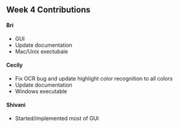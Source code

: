 ## Week 4 Contributions

#### Bri
* GUI
* Update documentation
* Mac/Unix exectubale
#### Cecily
* Fix OCR bug and update highlight color recognition to all colors
* Update documentation
* Windows executable
#### Shivani
* Started/implemented most of GUI
